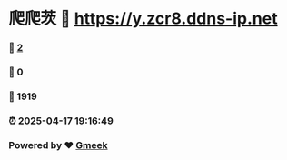 # 爬爬茨 :link: https://y.zcr8.ddns-ip.net 
### :page_facing_up: [2](https://y.zcr8.ddns-ip.net/tag.html) 
### :speech_balloon: 0 
### :hibiscus: 1919 
### :alarm_clock: 2025-04-17 19:16:49 
### Powered by :heart: [Gmeek](https://github.com/Meekdai/Gmeek)
